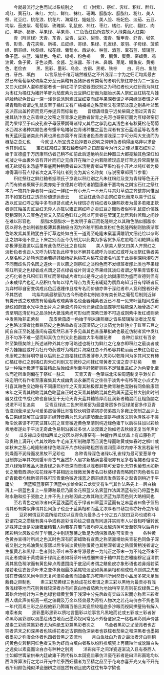 <!-- { "loadSidebar": true } -->
　　今就最流行之色而试以系统别之
　　红（附紫）、祭红、霁红、积红、醉红、鸡红、寳石红、朱红、大红、鲜红、抹红、珊瑚、胭脂水、胭脂红、粉红、美人祭、豇豆红、桃花浪、桃花片、海棠红、娃娃脸、美人脸、杨妃色、淡茄、云豆、均紫、茄皮紫、葡萄紫、玫瑰紫、乳鼠皮、柿红、枣红、橘红、矾红、翻红、肉红、羊肝、猪肝、苹果绿、苹果青、（二色皆红色所变故不入绿类而入红类）
　　青（附蓝绿）天青、东青、豆青、豆彩、梨青、蛋青、蟹甲青、虾青、毡包青、影青、青花夹紫、新橘、瓜皮绿、哥绿、果绿、孔雀绿、翠羽、子母绿、菠菜绿、鹦哥绿、秋葵绿、松花绿、葡萄水、西湖水、种蓝、洒蓝、宝石蓝、玻璃蓝、鱼子蓝、抹蓝、海鼠色、龟裙、绿褐、粉色褐
　　黄、鹅黄、蛋黄、密蜡黄、鸡油黄、鱼子黄、牙色淡黄、金酱、芝麻醤、茶叶未、鼻烟、莱尾、鳝鱼皮、黄褐色、老侩衣
　　黑、黑彩、墨彩、乌金、古铜、黑褐、铁棕
　　白、月白、鱼肚白、牙白、填白
　　以言系统千绪万端然槪括之不外浅深二字为之归汇均紫最古然已有葡萄紫玫瑰紫之分至元紫釉有近猪肝者有类葡匋者明代祭红亦分为二一宝石又曰大红肆人混称郎窑者也一鲜红项子京瓷器图说别之为积红者也大红衍而为抹红为枣红为橘红为猪肝羊肝为茄皮紫为云豆鲜红衍而为胭胎水美人祭豇豆红桃花片娃娃脸杨妃色皆由一深一浅竞说派别焉豇豆红变而成苹果深者谓之苹果绿淡者谓之苹果青黯败者谓之乳鼠皮至于橘红又有广橘福橘之殊茄紫又有深茄淡茄之别条叶盆繁支派百出盖矜奇而竞巧亦逞异而标新也
　　晋缥唐绿夐乎远矣柴周之雨过天青实接其轨汴京之东青继之汝窑之豆青承之是数者皆青之先河也哥窑衍而为豆绿弟窑衍而为果绿至于瓜皮孔雀子母菠荣鹦哥诸绿又其后之孳乳也其浅色者有秋葵松花葡萄水西湖水诸种其黯色者有蟹甲龟裙毡包青诸种推之蓝色深者有宝石蓝酒蓝等名浅者有天蓝灰蓝诸类此外黄也黑也亦莫不有深浅诸色吾故谓浅深二字可分两大支流而为槪括之总汇也
　　今就世人所宝贵之色择要以说明之俾辨色者稍得厓略非以求备也其别如左
　　宝石红祭红之宝石釉者俗呼之曰郎窑今为行文之便以宝石红别之始于宣德盛于万历康熙仿者己稍不如前此后遂绝响矣此种器皿大都亮釉其色深红如初凝之牛血裹外皆有开片而扪之无痕开在釉汁之内若隠若现底足灯草边异常斋整底槪无欸疑有米汤底苹果底两种稍黄者曰米汤稍青者曰苹果均有小开片以纯红者为极难得满带苔点绿者次之其不纯红者则变为其它名称矣（与说窑章郎窑节参看）
　　积红祭红之鲜红釉者据项氏子京说以积红别之凡朱红粉红及变为青绿等色无开片而有欸者槪属于此类亦始于宣德其它明代诸朝暨康雍干嘉均有之舆宝石红之祭红本为一物其所异者特一深红一鲜红一有小开片一不开片耳其灯草边之齐整亦同惟因其不如宝石红之透亮价値遂远逊云
　　豇豆红此色亦由祭红变化而来以类于豇豆故以豇豆红呼之釉中多有绿苔点或大片绿斑亦有纯红者以康熙欸者为最多若雍正欸者则其釉虽舆豇豆红无异人亦辄以雍正祭红呼之矣豇豆之黯败者俗称乳鼠皮价値殊贬稍深则入云豆色近紫又入茄皮色豇红之所以可贵者在莹润无比居若鲜若黯之间妙在难以形容也
　　胭脂水胭脂水一色发明于雍正而乾隆继之以其釉色酷似胭脂水因以得名也始制者胎极薄其裹釉极白因为外釉所照故发粉红色乾隆所制则胎质渐厚色略发紫其里釉犹白于灯草边处如白玉一道焉至乾隆末窠喜满雕阴文细花绘以杂彩比之初年殆不啻上下床之别而近今伪制尤以此类为多客货多系疙疸釉而明艳鲜丽釉亦极薄至嘉道以后虽有此色然已比之自桧矣
　　美人祭美人祭又曰美人齐祭红之淡粉色者也酉人又呼为桃花色此种巿伙不解其名或呼为淡豇红或呼为淡祭红孰者美人祭名称之娇艳也耶余若娃娃脸杨妃色桃花片桃花浪诸名均属于此类稍深稍浅吹万不同而歧名异名因之遂伙一言以蔽之则祭红之淡粉色而不发绿班者卽此类也苹果绿积红所变之色绿者成点谓之苔点绿者成片则谓之苹果绿其淡红者谓之苹果青皆积红之巧化者也凡积红豇豆红而带绿成片者均以是呼之成化始舆康熙为盛而宣德则但有点未成绿片也近人品积红每每以绿片绿点为贵无者辄疑为赝鼎鸟知当日有绿斑者反为弃材耶自窑变偶成此色后遂踵作且成专名而价値亦侔于深红者市人竞利搜者好奇不其然欤
　　均紫均紫最秾丽为古今所艳称初制较浓有类长熟之葡萄后制则近鲜有类开透之玫瑰故有葡萄紫玫瑰紫等名也全器纯紫者近已不易一见末叶篮相间成垂涎纹如蔚篮水光中泛出片片之紫浪洵异彩也元紫成鱼蝠蝶等形釉能深入胎骨故亦可贵至明迄清仿均之品涂附大抵浅紫尚可形似而深紫已渺不可追或则紫中发红或则紫中发黑殆非正紫矣
　　茄皮紫茄皮一色始于明末康熙继之皆系玻璃釉淡者比茄皮之色略淡深者比煮熟茄皮之色略重故有淡茄深茄之分淡茄尤为鲜艳介于豇豆云豆之间自雍正至乾隆虽间有茄紫然已甚不多见盖其色甚虽摹拟故也最近仿制者紫中发红且不匀净不难一望而知真伪立判又此色器皿大半有雕花者
　　各种红紫红有百余种至繁赜矣除上所述诸种外其它亦可略述也粉红为鲜红之化身亦即积红之最淡者或呼为娃娃脸或呼为牡丹芍药或呼为桃花片海棠红总不外形容其艳丽而己朱红色若正朱康乾之制鲜明夺目以后则比之自桧抹红质极薄参入夹彩以乾隆间为多其间又有柿红橘红枣红之别橘红舆朱红判别又在微秒之间抹红带黄者又谓之杏子衫矣
　　珊瑚一种釉汁极薄干窑最精此后殆如涂附至羊肝猪肝则殊不足轻重盖红之为色变化至伙而近所重则偏在于祭红一脉云
　　天青天青一色肇端北宋柴周遗制复乎渺矣自宋迄明代有作者至康雍集其大成幽隽淡永兼而有之往往于淡隽中有秾蒨之小点尤为引喜其釉色变边略有不同康熙初年之天青其釉极厚其色微青釉色混融有同鱼脑康熙末年之天青其釉略混其色略蓝雍正时之天青其釉略混其色殆舆天蓝无甚大别此时制器又往往书成化欸也自康至干无论天青天蓝其釉皆厚而且润新者釉混而且粗鱼脑之说澉不可复追矣
　　豆青豆绿此二色宋哥弟窑为最盛哥窑多作豆绿弟窑多作豆青皆滋润莹泽至为可爱弟窑留傅比哥窑较伙明暨清初亦仿弟窑为多雍正仿制之品沪上名曰果绿莫解其由谓是哥绿转音弟为兄未必謭陋至此谓是苹绿省文则色泽殊亦不类殆沿讹袭谬不可究诘耳以前之豆青微近黄色至清则纯近绿色雍干以后往往加以彩绘素地者遂处于平淡无奇此色易制沿袭过多世人淡漠置之殆如老去秋娘无复当年声价矣
　　瓜皮禄瓜皮绿如西瓜之皮因以得名康窑有一种罐作西瓜状盖上有瓜藤弥可珍贵釉上满开小片其纹略如牛毛雍正所制釉厚而且润色绿而略黄或如春时之柳叶或如秋末之葱心乾隆制者绿色略深开片亦较前略粗然皆滋润莹泽纹内亦不发黑若新制则燥而不润绿而发黑故不足珍也
　　各种青绿深色诸绿以孔雀绿为最可爱葱翠夺目制亦近罕其次则蟹甲青古气盎然扑人眉字新橘满含稷眼亦有足多若龟裙者俗谓之忘八绿殆非雅品大抵青绿之色不贵深而贵浅以浅者鲜艳可爱变化无穷也葡匋水如新长之葡萄西湖水松花绿亦不甚相远淡绿微发黄者名曰秋葵绿青而略同虾肉色者名曰虾青数者均标新领异殊可珍贵至色微近浅蓝之鹦哥绿舆发黄较多之犁青则稍近于平庸矣
　　洒蓝积蓝康窑于洒蓝中加绘金彩云龙奕奕有生气其作法系先上一层白釉再上一层蓝色复上一层薄釉最后乃画金花积蓝又名霁蓝作法舆洒蓝有别乃将蓝色舆釉水融和挂于瓷胎之上并不先上白釉因此之故其釉比洒蓝为厚而色则大略相同也
　　至若青色之较浓者曰天蓝浅蓝而近于绿者曰翠蓝深蓝而有芝麻星者曰鱼子篮殆谓其形有类似非谓其色同鱼子也至于蓝紫相和而蓝尤浓厚者曰毡包青亦好奇之所嗜云
　　豆彩何谓豆彩盖所绘花纹以豆青色为最多占十分之五六故曰豆彩也或称斗彩谓花朶之攒簇有类斗争或称逗彩谓彩绘之骈连有同逗并实则市人以音相呼辗转讹述殊非正诠是彩康雍至精若人物若花卉若鸟兽均异采发越清蒨可爱至乾隆以后喜作团彩稍欠风致矣然于华丽之中别饶葱蒨之致足为清供雅品弥可宝贵也
　　各种黄色黄亦宣得时所尚之色其时色深有同密蜡致有宣黄之称至嘉靖始夹青花色同鱼子深者又别之为鸡油黄矣康熙以后专尚淡黄统称蛋黄也其稍深者谓之熟蛋黄稍浅者谓之生蛋黄若和黑绿二色者则名茶叶未茶末导源最古一为纯正之茶末一为不纯之茶末不纯正者或偏于黄或偏于绿纯正者如将茶叶研成细末谓于釉中其色古雅幽穆足当清供焉其黑色稍浓而有黄色碎点周遭围绕于底足间者谓之鳝鱼皮亦象形语也若鼻烟若菜尾若老侩衣皆茶叶末之变体鼻烟最浓菜尾较淡至如黄黑紫相和砌成斑点则谓之虎皮斑在昔偶然风尚今则无复问津矣金酱而加金花亦乾隆间所尚然皆小品居多究未足当鼎彝之巨制也
　　素三彩茄黄绿三色绘成花纹者谓之素三彩以黑地为最贵亦有浅黄浅绿等地而花则黄绿较深者亦有间露白地者茄紫为地始稍罕见有则花仅绿黄二色耳殆合地统计为三色也绿套绿黄套黄于浅深中分先后故有实四五彩而亦称素三彩者西人嗜此声价极高一瓶之値輙及万金以怪兽最为奇特人物次之若花鸟价亦不赀也同一年代而素三彩之品视他彩乃腾踊百倍且其瓷质较粗底多沙眼而视同拱璧殆有解人难索者矣
　　黑彩墨彩黑彩以质地言墨彩以绘事言凡黑地而花或五彩或三彩者皆称黑彩黑彩则以淡墨绘诸白地而己墨彩视同常品不外备鉴家之一格若黑彩则声价甚昂素三彩而兼黑彩者尤为殊绝五彩兼黑彩者次之
　　乌金者黑彩之尤莹亮者也古铜者茶末之和深黑者也铁绣花者近古铜而色深紫者也铁棕者茄紫之和深黑者也墨褐者墨彩之弥漫全体者也四者皆黑之支流也
　　月白鱼肚白乃青之最淡者牙白则稍闪黄色矣若稍闪红色者又称为虾肉白填白者系以纷料推填瓷上再蘸釉汁或讹甜白失之远矣以素瓷而论白亦有种种之别焉
　　洋彩雍干之间洋瓷逐渐流入且有泰西人士如郎世寗軰供奉内廷故雍干两代有以本国瓷皿摹仿洋瓷花彩者是曰洋彩画笔均以西洋界算法行之尤以开光中绘泰西妇孺者为至精之品至于花鸟亦喜开光又有不开光者所用颜色纯似洋瓷细辨之则显然有别且底内往往有华字欵也
